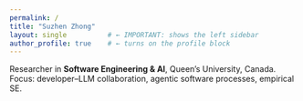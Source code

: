 ```yaml
---
permalink: /
title: "Suzhen Zhong"
layout: single          # ← IMPORTANT: shows the left sidebar
author_profile: true    # ← turns on the profile block
---
```


Researcher in **Software Engineering & AI**, Queen’s University, Canada.  
Focus: developer–LLM collaboration, agentic software processes, empirical SE.